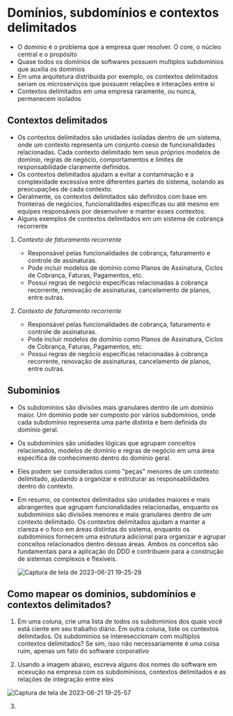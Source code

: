 # Domínios, subdomínios e contextos delimitados

- O domínio é o problema que a empresa quer resolver. O core, o núcleo central e o propósito
- Quase todos os domínios de softwares possuem multiplos subdomínios que auxilia os dominios
- Em uma arquitetura distribuida por exemplo, os contextos delimitados seriam os microserviços que possuem relações e interações entre si
- Contextos delimitados em uma empresa raramente, ou nunca, permanecem isolados

## Contextos delimitados

- Os contextos delimitados são unidades isoladas dentro de um sistema, onde um contexto representa um conjunto coeso de funcionalidades relacionadas. Cada contexto delimitado tem seus próprios modelos de domínio, regras de negócio, comportamentos e limites de responsabilidade claramente definidos.
- Os contextos delimitados ajudam a evitar a contaminação e a complexidade excessiva entre diferentes partes do sistema, isolando as preocupações de cada contexto.
- Geralmente, os contextos delimitados são definidos com base em fronteiras de negócios, funcionalidades específicas ou até mesmo em equipes responsáveis por desenvolver e manter esses contextos.
- Alguns exemplos de contextos delimitados em um sistema de cobrança recorrente

 1) *Contexto de faturamento recorrente*
    - Responsável pelas funcionalidades de cobrança, faturamento e controle de assinaturas.
    - Pode incluir modelos de domínio como Planos de Assinatura, Ciclos de Cobrança, Faturas, Pagamentos, etc.
    - Possui regras de negócio específicas relacionadas à cobrança recorrente, renovação de assinaturas, cancelamento de planos, entre outras.
   
 2) *Contexto de faturamento recorrente*
    - Responsável pelas funcionalidades de cobrança, faturamento e controle de assinaturas.
    - Pode incluir modelos de domínio como Planos de Assinatura, Ciclos de Cobrança, Faturas, Pagamentos, etc.
    - Possui regras de negócio específicas relacionadas à cobrança recorrente, renovação de assinaturas, cancelamento de planos, entre outras.

## Subominios

- Os subdomínios são divisões mais granulares dentro de um domínio maior. Um domínio pode ser composto por vários subdomínios, onde cada subdomínio representa uma parte distinta e bem definida do domínio geral.
- Os subdomínios são unidades lógicas que agrupam conceitos relacionados, modelos de domínio e regras de negócio em uma área específica de conhecimento dentro do domínio geral.
- Eles podem ser considerados como "peças" menores de um contexto delimitado, ajudando a organizar e estruturar as responsabilidades dentro do contexto.

- Em resumo, os contextos delimitados são unidades maiores e mais abrangentes que agrupam funcionalidades relacionadas, enquanto os subdomínios são divisões menores e mais granulares dentro de um contexto delimitado. Os contextos delimitados ajudam a manter a clareza e o foco em áreas distintas do sistema, enquanto os subdomínios fornecem uma estrutura adicional para organizar e agrupar conceitos relacionados dentro dessas áreas. Ambos os conceitos são fundamentais para a aplicação do DDD e contribuem para a construção de sistemas complexos e flexíveis.

  ![Captura de tela de 2023-06-21 19-25-29](https://github.com/fredsonchaves07/ddd-study/assets/43495376/91185a65-35d9-41f4-98ac-1c79d90a381b)


## Como mapear os dominios, subdomínios e contextos delimitados?

1) Em uma coluna, crie uma lista de todos os subdominios dos quais você está ciente em seu trabalho diário. Em outra coluna, liste os contextos delimitados. Os subdominios se intereseccionam com multiplos contextos delimitados? Se sim, isso não necessariamente é uma coisa ruim, apenas um fato do software corporativo

2) Usando a imagem abaixo, escreva alguns dos nomes do software em ecexução na empresa com os subdominioos, contextos delimitados e as relações de integração entre eles

![Captura de tela de 2023-06-21 19-25-57](https://github.com/fredsonchaves07/ddd-study/assets/43495376/18ea206c-787f-4653-904d-30bf0bb066af)

3) 
